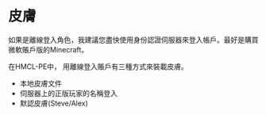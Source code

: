 # 皮膚

如果是離線登入角色，我建議您盡快使用身份認證伺服器來登入帳戶。最好是購買微軟賬戶版的Minecraft。

在HMCL-PE中， 用離線登入賬戶有三種方式來裝載皮膚。

* 本地皮膚文件
* 伺服器上的正版玩家的名稱登入
* 默認皮膚(Steve/Alex)

